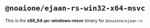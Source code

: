 # `@noaione/ejaan-rs-win32-x64-msvc`

This is the **x86_64-pc-windows-msvc** binary for `@noaione/ejaan-rs`
